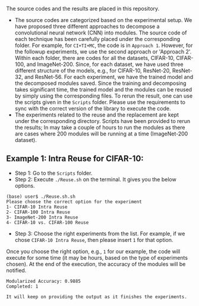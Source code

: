 The source codes and the results are placed in this repository.
- The source codes are categorized based on the experimental setup. We have proposed three different approaches to decompose a convolutional neural network (CNN) into modules. The source code of each technique has been carefully placed under the corresponding folder. For example, for `CI+TI+MC`, the code is in `Approach 1`. However, for the followup experiments, we use the second approach or 'Approach 2'. Within each folder, there are codes for all the datasets, CIFAR-10, CIFAR-100, and ImageNet-200. Since, for each dataset, we have used three different structure of the models, e.g., for CIFAR-10, ResNet-20, ResNet-32, and ResNet-56. For each experiment, we have the trained model and the decomposed modules saved. Since the training and decomposing takes significant time, the trained model and the modules can be reused by simply using the corresponding files. 
To rerun the result, one can use the scripts given in the `Scripts` folder. Please use the requirements to sync with the correct version of the library to execute the code.
- The experiments related to the reuse and the replacement are kept under the corresponding directory. Scripts have been provided to rerun the results; In may take a couple of hours to run the modules as there are cases where 200 modules will be running at a time (ImageNet-200 dataset).

## Example 1: Intra Reuse for CIFAR-10:
- Step 1: Go to the `Scripts` folder.
- Step 2: Execute `./Reuse.sh` on the terminal. It gives you the below options.
```
(base) user$ ./Reuse.sh.sh
Please choose the correct option for the experiment
1- CIFAR-10 Intra Reuse
2- CIFAR-100 Intra Reuse
3- ImageNet-200 Intra Reuse
4- CIFAR-10 vs. CIFAR-100 Reuse
```
- Step 3: Choose the right experiments from the list. For example, if we chose `CIFAR-10 Intra Reuse`, then please insert `1` for that option.

Once you choose the right option, e.g., `1` for our example, the code will execute for some time (it may be hours, based on the type of experiments chosen). At the end of the execution, the accuracy of the modules will be notified.
```
Modularized Accuracy: 0.9885
Completed: 1

It will keep on providing the output as it finishes the experiments.
